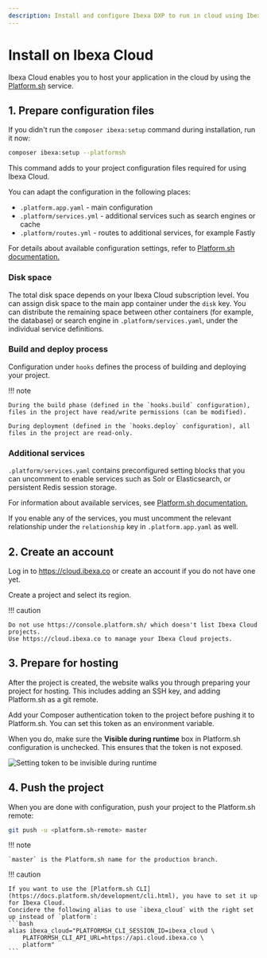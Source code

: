 ```yaml
---
description: Install and configure Ibexa DXP to run in cloud using Ibexa Cloud.
---
```


# Install on Ibexa Cloud

Ibexa Cloud enables you to host your application in the cloud by using the [Platform.sh](https://platform.sh/) service.

## 1. Prepare configuration files

If you didn't run the `composer ibexa:setup` command during installation, run it now:

``` bash
composer ibexa:setup --platformsh
```

This command adds to your project configuration files required for using Ibexa Cloud.

You can adapt the configuration in the following places:

- `.platform.app.yaml` - main configuration
- `.platform/services.yml` - additional services such as search engines or cache
- `.platform/routes.yml` - routes to additional services, for example Fastly

For details about available configuration settings,
refer to [Platform.sh documentation.](https://docs.platform.sh/configuration/app.html)

### Disk space

The total disk space depends on your Ibexa Cloud subscription level.
You can assign disk space to the main app container under the `disk` key.
You can distribute the remaining space between other containers (for example, the database) or search engine
in `.platform/services.yaml`, under the individual service definitions.

### Build and deploy process

Configuration under `hooks` defines the process of building and deploying your project.

!!! note

    During the build phase (defined in the `hooks.build` configuration), files in the project have read/write permissions (can be modified).
    
    During deployment (defined in the `hooks.deploy` configuration), all files in the project are read-only.

### Additional services

`.platform/services.yaml` contains preconfigured setting blocks that you can uncomment
to enable services such as Solr or Elasticsearch, or persistent Redis session storage.

For information about available services,
see [Platform.sh documentation.](https://docs.platform.sh/configuration/services.html)

If you enable any of the services, you must uncomment the relevant relationship
under the `relationship` key in `.platform.app.yaml` as well.

## 2. Create an account

Log in to https://cloud.ibexa.co or create an account if you do not have one yet.

Create a project and select its region.

!!! caution

    Do not use https://console.platform.sh/ which doesn't list Ibexa Cloud projects.
    Use https://cloud.ibexa.co to manage your Ibexa Cloud projects.

## 3. Prepare for hosting

After the project is created, the website walks you through preparing your project for hosting.
This includes adding an SSH key, and adding Platform.sh as a git remote.

Add your Composer authentication token to the project before pushing it to Platform.sh.
You can set this token as an environment variable.

When you do, make sure the **Visible during runtime** box in Platform.sh configuration is unchecked.
This ensures that the token is not exposed.

![Setting token to be invisible during runtime](psh_addvariable.png)

## 4. Push the project

When you are done with configuration, push your project to the Platform.sh remote:

``` bash
git push -u <platform.sh-remote> master
```

!!! note

    `master` is the Platform.sh name for the production branch.

!!! caution

    If you want to use the [Platform.sh CLI](https://docs.platform.sh/development/cli.html), you have to set it up for Ibexa Cloud.
    Concidere the following alias to use `ibexa_cloud` with the right set up instead of `platform`:
    ```bash
    alias ibexa_cloud="PLATFORMSH_CLI_SESSION_ID=ibexa_cloud \
        PLATFORMSH_CLI_API_URL=https://api.cloud.ibexa.co \
        platform"
    ```

